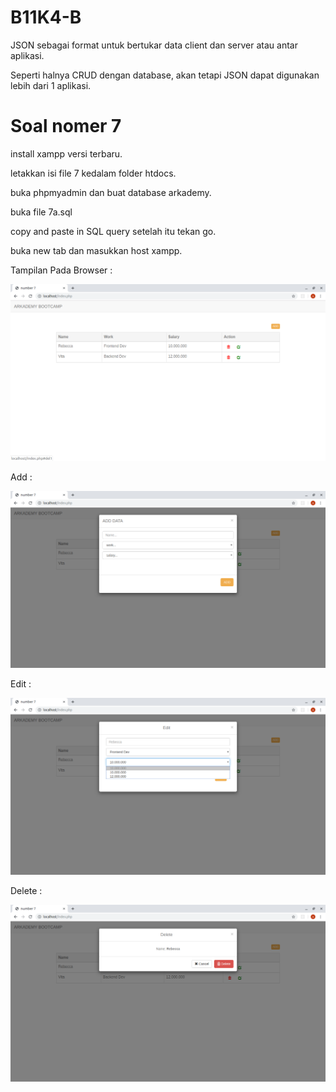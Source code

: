 # B11K4-B
JSON sebagai format untuk bertukar data client dan server atau antar aplikasi.

Seperti halnya CRUD dengan database, akan tetapi JSON dapat digunakan lebih dari 1 aplikasi.

# Soal nomer 7
install xampp versi terbaru.

letakkan isi file 7 kedalam folder htdocs.

buka phpmyadmin dan buat database arkademy.

buka file 7a.sql

copy and paste in SQL query setelah itu tekan go.

buka new tab dan masukkan host xampp.

Tampilan Pada Browser :

![alt text](https://github.com/ariqrm/B11K4-B/blob/master/2019-07-20-201333_1366x768_scrot.png)

Add :

![alt text](https://github.com/ariqrm/B11K4-B/blob/master/2019-07-20-201228_1366x768_scrot.png)

Edit :

![alt text](https://github.com/ariqrm/B11K4-B/blob/master/2019-07-20-201443_1366x768_scrot.png)

Delete :

![alt text](https://github.com/ariqrm/B11K4-B/blob/master/2019-07-20-201303_1366x768_scrot.png)
